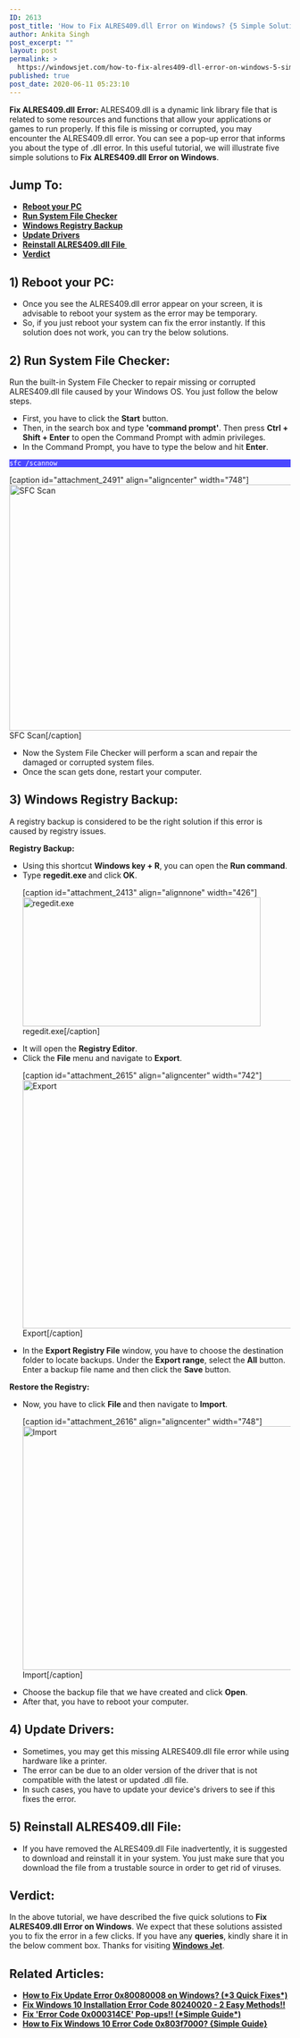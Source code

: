 ```yaml
---
ID: 2613
post_title: 'How to Fix ALRES409.dll Error on Windows? {5 Simple Solutions}'
author: Ankita Singh
post_excerpt: ""
layout: post
permalink: >
  https://windowsjet.com/how-to-fix-alres409-dll-error-on-windows-5-simple-solutions-2613/
published: true
post_date: 2020-06-11 05:23:10
---
```

<strong><span class="dropcap dropcap1">F</span></strong><strong>ix ALRES409.dll</strong> <strong>Error</strong><strong>: </strong>ALRES409.dll is a dynamic link library file that is related to some resources and functions that allow your applications or games to run properly. If this file is missing or corrupted, you may encounter the ALRES409.dll error. You can see a pop-up error that informs you about the type of .dll error. In this useful tutorial, we will illustrate five simple solutions to <strong>Fix</strong> <strong>ALRES409.dll</strong> <strong>Error on Windows</strong>.
<h2>Jump To:</h2>
<ul>
 	<li><strong><a href="#1">Reboot your PC</a></strong></li>
 	<li><strong><a href="#2">Run System File Checker</a></strong></li>
 	<li><strong><a href="#3">Windows Registry Backup</a></strong></li>
 	<li><strong><a href="#4">Update Drivers</a></strong></li>
 	<li><strong><a href="#5">Reinstall ALRES409.dll File </a></strong></li>
 	<li><strong><a href="#6">Verdict</a></strong></li>
</ul>
<h2 id="1">1) Reboot your PC:</h2>
<ul>
 	<li>Once you see the ALRES409.dll error appear on your screen, it is advisable to reboot your system as the error may be temporary.</li>
 	<li>So, if you just reboot your system can fix the error instantly. If this solution does not work, you can try the below solutions.</li>
</ul>
<h2 id="2">2) Run System File Checker:</h2>
Run the built-in System File Checker to repair missing or corrupted ALRES409.dll file caused by your Windows OS. You just follow the below steps.
<ul>
 	<li>First, you have to click the <strong>Start</strong> button.</li>
 	<li>Then, in the search box and type <strong>'command prompt'</strong>. Then press <b>Ctrl + Shift + </b><strong>Enter</strong> to open the Command Prompt with admin privileges.</li>
 	<li>In the Command Prompt, you have to type the below and hit <strong>Enter</strong>.</li>
</ul>
<p style="background: #4a47ff;"><code style="background: #4a47ff; color: white;">sfc /scannow</code></p>


[caption id="attachment_2491" align="aligncenter" width="748"]<img class="size-full wp-image-2491" src="https://windowsjet.com/wp-content/uploads/2020/06/ue5.png" alt="SFC Scan" width="748" height="440" /> SFC Scan[/caption]
<ul>
 	<li>Now the System File Checker will perform a scan and repair the damaged or corrupted system files.</li>
 	<li>Once the scan gets done, restart your computer.</li>
</ul>
<h2 id="3">3) Windows Registry Backup:</h2>
A registry backup is considered to be the right solution if this error is caused by registry issues.

<strong>Registry Backup:</strong>
<ul>
 	<li>Using this shortcut <strong>Windows key + R</strong>, you can open the <strong>Run command</strong>.</li>
 	<li>Type <strong>regedit.exe </strong>and click<strong> OK</strong>.

[caption id="attachment_2413" align="alignnone" width="426"]<img class="size-full wp-image-2413" src="https://windowsjet.com/wp-content/uploads/2020/06/ec1.png" alt="regedit.exe" width="426" height="231" /> regedit.exe[/caption]</li>
 	<li>It will open the <strong>Registry Editor</strong>.</li>
 	<li>Click the <strong>File</strong> menu and navigate to <strong>Export</strong>.

[caption id="attachment_2615" align="aligncenter" width="742"]<img class="size-full wp-image-2615" src="https://windowsjet.com/wp-content/uploads/2020/06/al1.png" alt="Export" width="742" height="444" /> Export[/caption]</li>
 	<li>In the <strong>Export Registry File</strong> window, you have to choose the destination folder to locate backups. Under the <strong>Export range</strong>, select the <strong>All</strong> button. Enter a backup file name and then click the <strong>Save</strong> button.</li>
</ul>
<strong>Restore the Registry:</strong>
<ul>
 	<li>Now, you have to click <strong>File </strong>and then navigate to<strong> Import</strong>.

[caption id="attachment_2616" align="aligncenter" width="748"]<img class="size-full wp-image-2616" src="https://windowsjet.com/wp-content/uploads/2020/06/al2.png" alt="Import" width="748" height="436" /> Import[/caption]</li>
 	<li>Choose the backup file that we have created and click <strong>Open</strong>.</li>
 	<li>After that, you have to reboot your computer.</li>
</ul>
<h2 id="4">4) Update Drivers:</h2>
<ul>
 	<li>Sometimes, you may get this missing ALRES409.dll file error while using hardware like a printer.</li>
 	<li>The error can be due to an older version of the driver that is not compatible with the latest or updated .dll file.</li>
 	<li>In such cases, you have to update your device's drivers to see if this fixes the error.</li>
</ul>
<h2 id="5">5) Reinstall ALRES409.dll File:</h2>
<ul>
 	<li>If you have removed the ALRES409.dll File inadvertently, it is suggested to download and reinstall it in your system. You just make sure that you download the file from a trustable source in order to get rid of viruses.</li>
</ul>
<h2 id="6">Verdict:</h2>
In the above tutorial, we have described the five quick solutions to <strong>Fix</strong> <strong>ALRES409.dll Error on Windows</strong>. We expect that these solutions assisted you to fix the error in a few clicks. If you have any <strong>queries</strong>, kindly share it in the below comment box. Thanks for visiting <a href="https://windowsjet.com/"><strong>Windows Jet</strong></a>.
<h2>Related Articles:</h2>
<ul>
 	<li><a class="LinkSuggestion__Link-sc-1mdih4x-2 jZPuuT" href="https://windowsjet.com/how-to-fix-update-error-0x80080008-on-windows-3-quick-fixes-2478/" target="_blank" rel="noopener noreferrer"><strong>How to Fix Update Error 0x80080008 on Windows? (*3 Quick Fixes*)</strong></a></li>
 	<li><strong><a class="LinkSuggestion__Link-sc-1mdih4x-2 jZPuuT" href="https://windowsjet.com/fix-windows-10-installation-error-code-80240020-2-easy-methods-2553/" target="_blank" rel="noopener noreferrer">Fix Windows 10 Installation Error Code 80240020 - 2 Easy Methods!!</a></strong></li>
 	<li><strong><a class="LinkSuggestion__Link-sc-1mdih4x-2 jZPuuT" href="https://windowsjet.com/fix-error-code-0x000314ce-pop-ups-simple-guide-2528/" target="_blank" rel="noopener noreferrer">Fix 'Error Code 0x000314CE' Pop-ups!! (*Simple Guide*)</a></strong></li>
 	<li><strong><a class="LinkSuggestion__Link-sc-1mdih4x-2 jZPuuT" href="https://windowsjet.com/how-to-fix-windows-10-error-code-0x803f7000-simple-guide-2569/" target="_blank" rel="noopener noreferrer">How to Fix Windows 10 Error Code 0x803f7000? {Simple Guide}</a></strong></li>
</ul>